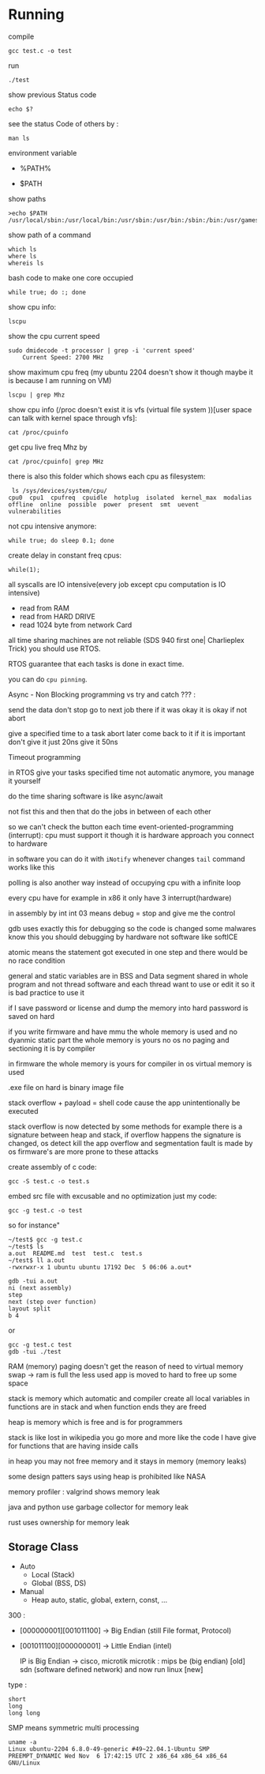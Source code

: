 # Running 
compile 
```
gcc test.c -o test
```
run
```
./test
```
show previous Status code
```
echo $?
```
see the status Code of others by :
```
man ls
```
environment variable

- %PATH%

- $PATH

show paths 
```
>echo $PATH
/usr/local/sbin:/usr/local/bin:/usr/sbin:/usr/bin:/sbin:/bin:/usr/games:/usr/local/games:/snap/bin:/snap/bin
```
show path of a command
```
which ls
where ls
whereis ls
```
bash code to make one core occupied
```
while true; do :; done
```
show cpu info:
```
lscpu
```
show the cpu current speed
```
sudo dmidecode -t processor | grep -i 'current speed'
	Current Speed: 2700 MHz
```
show maximum cpu freq (my ubuntu 2204 doesn't show it though maybe it is because I am running on VM)
```
lscpu | grep Mhz
```
show cpu info (/proc doesn't exist it is vfs (virtual file system ))[user space can talk with kernel space through vfs]:
```
cat /proc/cpuinfo
```
get cpu live freq Mhz by
```
cat /proc/cpuinfo| grep MHz
```
there is also this folder which shows each cpu as filesystem:
```
 ls /sys/devices/system/cpu/
cpu0  cpu1  cpufreq  cpuidle  hotplug  isolated  kernel_max  modalias  offline  online  possible  power  present  smt  uevent  vulnerabilities
```
not cpu intensive anymore:
```
while true; do sleep 0.1; done  
```
create delay in constant freq cpus:
```
while(1);
```
all syscalls are IO intensive(every job except cpu computation is IO intensive)
- read from RAM
- read from HARD DRIVE
- read 1024 byte from network Card

all time sharing machines are not reliable (SDS 940 first one| Charlieplex Trick) you should use RTOS.

RTOS guarantee that each tasks is done in exact time.

you can do `cpu pinning`.

Async - Non Blocking programming vs try and catch ??? :

send the data don't stop
go to next job there if it was okay it is okay if not abort

give a specified time to a task
abort later come back to it
if it is important don't give it just 20ns give it 50ns

Timeout programming

in RTOS give your tasks specified time not automatic anymore, you manage it yourself

do the time sharing software is like async/await


not fist this and then that 
do the jobs in between of each other

so we can't check the button each time
event-oriented-programming (interrupt):
cpu must support it though
it is hardware approach you connect to hardware 


in software you can do it with `iNotify` whenever changes 
`tail` command works like this

polling is also another way instead of occupying cpu with a infinite loop

every cpu have for example in x86 it only have 3 interrupt(hardware)

in assembly by int 
int 03 means debug = stop and give me the control


gdb uses exactly this for debugging 
so the code is changed
some malwares know this
you should debugging by hardware not software like softICE

atomic means the statement got executed in one step
and there would be no race condition

general and static variables are in BSS and Data segment shared in whole program and not thread software
and each thread want to use or edit it 
so it is bad practice to use it

if I save password or license and dump the memory into hard
password is saved on hard

if you write firmware and have mmu the whole memory is used and no dyanmic static part 
the whole memory is yours no os no paging
and sectioning it is by compiler

in firmware the whole memory is yours for compiler
in os virtual memory is used

.exe file on hard is binary image file

stack overflow + payload = shell code
cause the app unintentionally be executed

stack overflow is now detected by some methods
for example there is a signature between heap and stack, if overflow happens the signature is changed, os detect kill the app
overflow and segmentation fault is made by os
firmware's are more prone to these attacks

create assembly of c code:
```
gcc -S test.c -o test.s
```
embed src file with excusable and no optimization just my code:
```
gcc -g test.c -o test
```
so for instance"
```
~/test$ gcc -g test.c
~/test$ ls
a.out  README.md  test  test.c  test.s
~/test$ ll a.out
-rwxrwxr-x 1 ubuntu ubuntu 17192 Dec  5 06:06 a.out*
```
```
gdb -tui a.out
ni (next assembly)
step 
next (step over function)
layout split
b 4
```
or 
```
gcc -g test.c test
gdb -tui ./test
```
RAM (memory) paging
doesn't get the reason of need to virtual memory
swap -> ram is full the less used app is moved to hard to free up some space


stack is memory which automatic and compiler create 
all local variables in functions are in stack and when function ends they are freed


heap is memory which is free and is for programmers

stack is like lost in wikipedia 
you go more and more like the code I have give for functions that are having inside calls

in heap you may not free memory
and it stays in memory (memory leaks)

some design patters says using heap is prohibited like NASA

memory profiler :
valgrind shows memory leak

java and python use garbage collector for memory leak

rust uses ownership for memory leak


## Storage Class
- Auto
	- Local (Stack)
	- Global (BSS, DS)
- Manual
	- Heap
auto, static, global, extern, const, ...

300 :
- [000000001][001011100] -> Big Endian (still File format, Protocol)
- [001011100][000000001] -> Little Endian (intel)

	IP is Big Endian -> cisco, microtik
	microtik : mips be (big endian) [old]
	sdn (software defined network) and now run linux [new]

type :
```
short 
long 
long long
```
SMP means symmetric multi processing
```
uname -a
Linux ubuntu-2204 6.8.0-49-generic #49~22.04.1-Ubuntu SMP PREEMPT_DYNAMIC Wed Nov  6 17:42:15 UTC 2 x86_64 x86_64 x86_64 GNU/Linux
```
